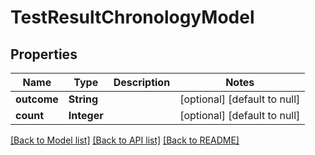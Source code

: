 # TestResultChronologyModel
## Properties

| Name | Type | Description | Notes |
|------------ | ------------- | ------------- | -------------|
| **outcome** | **String** |  | [optional] [default to null] |
| **count** | **Integer** |  | [optional] [default to null] |

[[Back to Model list]](../README.md#documentation-for-models) [[Back to API list]](../README.md#documentation-for-api-endpoints) [[Back to README]](../README.md)

